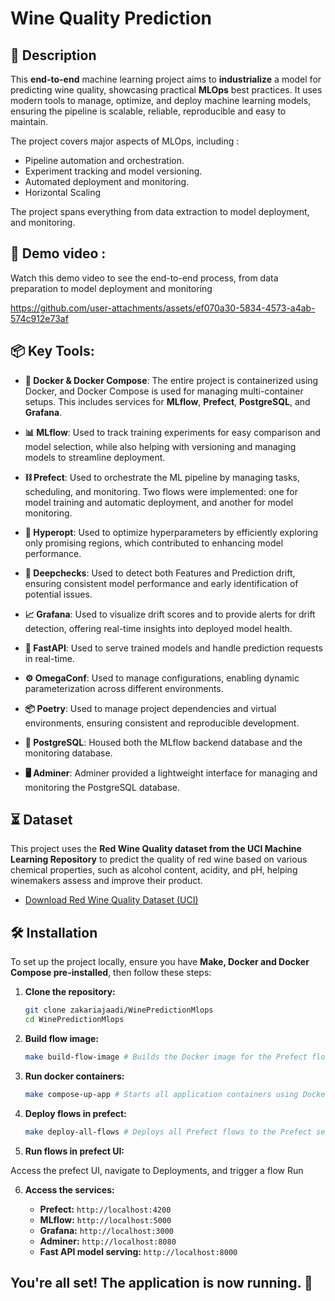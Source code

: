 
# Wine Quality Prediction

## 📝 Description

This **end-to-end** machine learning project aims to **industrialize** a model for predicting wine quality, showcasing practical **MLOps** best practices. It uses modern tools to manage, optimize, and deploy machine learning models, ensuring the pipeline is scalable, reliable, reproducible and easy to maintain. 

The project covers major aspects of MLOps, including :
* Pipeline automation and orchestration.
* Experiment tracking and model versioning.
* Automated deployment and monitoring. 
* Horizontal Scaling

The project spans everything from data extraction to model deployment, and monitoring.
## 🚀 Demo video : 

Watch this demo video to see the end-to-end process, from data preparation to model deployment and monitoring

https://github.com/user-attachments/assets/ef070a30-5834-4573-a4ab-574c912e73af


## 📦 Key Tools:  
* **🐳 Docker & Docker Compose**: The entire project is containerized using Docker, and Docker Compose is used for managing multi-container setups. This includes services for **MLflow**, **Prefect**, **PostgreSQL**, and **Grafana**.  

* **📊 MLflow**: Used to track training experiments for easy comparison and model selection, while also helping with versioning and managing models to streamline deployment.  

* **⛓️ Prefect**: Used to orchestrate the ML pipeline by managing tasks, scheduling, and monitoring. Two flows were implemented: one for model training and automatic deployment, and another for model monitoring.  

* **🎯 Hyperopt**: Used to optimize hyperparameters by efficiently exploring only promising regions, which contributed to enhancing model performance.  

* **🧪 Deepchecks**: Used to detect both Features and Prediction drift, ensuring consistent model performance and early identification of potential issues.  

* **📈 Grafana**: Used to visualize drift scores and to provide alerts for drift detection, offering real-time insights into deployed model health.  

* **🚀 FastAPI**: Used to serve trained models and handle prediction requests in real-time.  

* **⚙️ OmegaConf**: Used to manage configurations, enabling dynamic parameterization across different environments.  

* **📦 Poetry**: Used to manage project dependencies and virtual environments, ensuring consistent and reproducible development.  

* **🐘 PostgreSQL**: Housed both the MLflow backend database and the monitoring database.  

* **🖥️ Adminer**: Adminer provided a lightweight interface for managing and monitoring the PostgreSQL database.  

## ⏳ Dataset

This project uses the **Red Wine Quality dataset from the UCI Machine Learning Repository** to predict the quality of red wine based on various chemical properties, such as alcohol content, acidity, and pH, helping winemakers assess and improve their product.

- [Download Red Wine Quality Dataset (UCI)](https://archive.ics.uci.edu/ml/machine-learning-databases/wine-quality/winequality-red.csv)

## 🛠️ Installation

To set up the project locally, ensure you have **Make, Docker and Docker Compose pre-installed**, then follow these steps:

1. **Clone the repository:**

   ```bash
   git clone zakariajaadi/WinePredictionMlops
   cd WinePredictionMlops
   ```
2. **Build flow image:**

   ```bash
   make build-flow-image # Builds the Docker image for the Prefect flows
   ```
3. **Run docker containers:**
   ```bash
   make compose-up-app # Starts all application containers using Docker Compose.
   ```
4. **Deploy flows in prefect:**
   ```bash
   make deploy-all-flows # Deploys all Prefect flows to the Prefect server
   ```
5. **Run flows in prefect UI:**

Access the prefect UI, navigate to Deployments, and trigger a flow Run

6. **Access the services:**

    * **Prefect:** `http://localhost:4200` 
    * **MLflow:** `http://localhost:5000` 
    * **Grafana:** `http://localhost:3000` 
    * **Adminer:** `http://localhost:8080` 
    * **Fast API model serving:** `http://localhost:8000` 

## You're all set! The application is now running. 🏃
